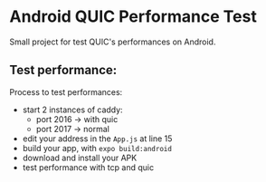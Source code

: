 # Android QUIC Performance Test

Small project for test QUIC's performances on Android. 

## Test performance:

Process to test performances:

- start 2 instances of caddy:
    - port 2016 -> with quic
    - port 2017 -> normal
- edit your address in the `App.js` at line 15
- build your app, with `expo build:android`
- download and install your APK
- test performance with tcp and quic
